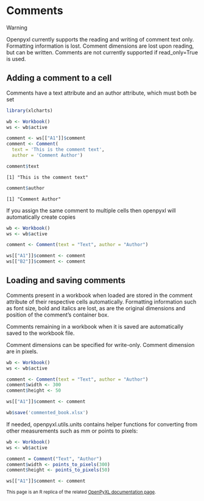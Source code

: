 # Comments

<div class="admonition warning">
<p class="admonition-title">Warning</p>
<p>Openpyxl currently supports the reading and writing of comment text only. Formatting information is lost. Comment dimensions are lost upon reading, but can be written. Comments are not currently supported if read_only=True is used.</p>
</div>

## Adding a comment to a cell

Comments have a text attribute and an author attribute, which must both be set

```r
library(xlcharts)

wb <- Workbook()
ws <- wb$active

comment <- ws[["A1"]]$comment
comment <- Comment(
  text = 'This is the comment text', 
  author = 'Comment Author')

comment$text
```
```
[1] "This is the comment text"
```

```r
comment$author
```
```
[1] "Comment Author"
```

If you assign the same comment to multiple cells then openpyxl will automatically create copies

```r
wb <- Workbook()
ws <- wb$active

comment <- Comment(text = "Text", author = "Author")

ws[["A1"]]$comment <- comment
ws[["B2"]]$comment <- comment
```

## Loading and saving comments

Comments present in a workbook when loaded are stored in the comment attribute of their respective cells automatically. Formatting information such as font size, bold and italics are lost, as are the original dimensions and position of the comment’s container box.

Comments remaining in a workbook when it is saved are automatically saved to the workbook file.

Comment dimensions can be specified for write-only. Comment dimension are in pixels.

```r
wb <- Workbook()
ws <- wb$active

comment <- Comment(text = "Text", author = "Author")
comment$width <- 300
comment$height <- 50

ws[["A1"]]$comment <- comment

wb$save('commented_book.xlsx')
```

If needed, openpyxl.utils.units contains helper functions for converting from other measurements such as mm or points to pixels:

```r
wb <- Workbook()
ws <- wb$active

comment = Comment("Text", "Author")
comment$width <- points_to_pixels(300)
comment$height <- points_to_pixels(50)

ws[["A1"]]$comment <- comment
```

<small>This page is an R replica of the related [OpenPyXL documentation page](https://openpyxl.readthedocs.io/en/stable/comments.html).</small>
